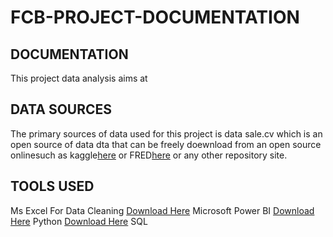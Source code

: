 # FCB-PROJECT-DOCUMENTATION
## DOCUMENTATION
This project data analysis aims at 


## DATA SOURCES
The primary sources of data used for this project is data sale.cv which is an open source of data dta that can be freely doewnload from an open source onlinesuch as kaggle[here](http://kaggle.com) or FRED[here](http://fred.com) or any other repository site. 

## TOOLS USED
Ms Excel For Data Cleaning [Download Here](https://microsoft.com)
Microsoft Power BI [Download Here](https:microsoft.com)
Python [Download Here](https://microsoft.com)
SQL
